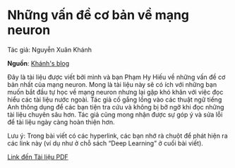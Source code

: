 Những vấn đề cơ bản về mạng neuron
===============================

Tác giả: Nguyễn Xuân Khánh

**Nguồn**: [Khánh's blog](http://khanhxnguyen.com/nhung-van-de-co-ban-ve-mang-neuron/)


Đây là tài liệu được viết bởi mình và bạn Phạm Hy Hiếu về những vấn đề cơ bản nhất của mạng neuron. Mong là tài liệu này sẽ có ích với những bạn muốn bắt đầu tự học về mạng neuron nhưng lại gặp khó khăn với việc đọc hiểu các tài liệu nước ngoài. Tác giả cố gắng lồng vào các thuật ngữ tiếng Anh thông dụng để các bạn tiện tra cứu và không bị bỡ ngỡ khi đọc những tài liệu chuyên sâu hơn. Tác giả cũng mong nhận được sự góp ý và sửa lỗi để tài liệu ngày càng hoàn thiện hơn.

Lưu ý: Trong bài viết có các hyperlink, các bạn nhớ rà chuột để phát hiện ra các link này (ví dụ như ở chỗ sách “Deep Learning” ở cuối bài viết). 

[Link đến Tài liệu PDF](neural-network-101.pdf)
